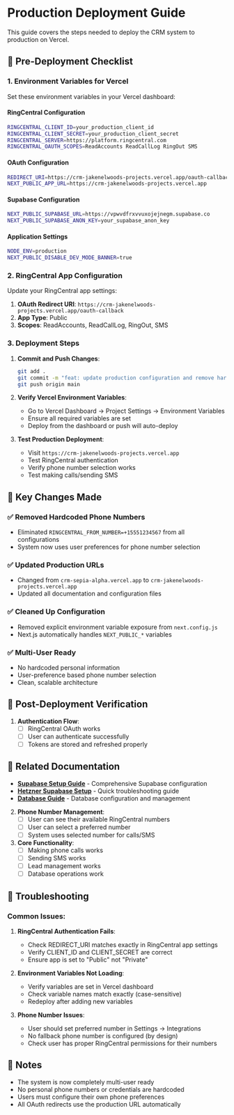 # Production Deployment Guide

This guide covers the steps needed to deploy the CRM system to production on Vercel.

## 🚀 Pre-Deployment Checklist

### 1. Environment Variables for Vercel

Set these environment variables in your Vercel dashboard:

#### **RingCentral Configuration**
```bash
RINGCENTRAL_CLIENT_ID=your_production_client_id
RINGCENTRAL_CLIENT_SECRET=your_production_client_secret
RINGCENTRAL_SERVER=https://platform.ringcentral.com
RINGCENTRAL_OAUTH_SCOPES=ReadAccounts ReadCallLog RingOut SMS
```

#### **OAuth Configuration**
```bash
REDIRECT_URI=https://crm-jakenelwoods-projects.vercel.app/oauth-callback
NEXT_PUBLIC_APP_URL=https://crm-jakenelwoods-projects.vercel.app
```

#### **Supabase Configuration**
```bash
NEXT_PUBLIC_SUPABASE_URL=https://vpwvdfrxvvuxojejnegm.supabase.co
NEXT_PUBLIC_SUPABASE_ANON_KEY=your_supabase_anon_key
```

#### **Application Settings**
```bash
NODE_ENV=production
NEXT_PUBLIC_DISABLE_DEV_MODE_BANNER=true
```

### 2. RingCentral App Configuration

Update your RingCentral app settings:

1. **OAuth Redirect URI**: `https://crm-jakenelwoods-projects.vercel.app/oauth-callback`
2. **App Type**: Public
3. **Scopes**: ReadAccounts, ReadCallLog, RingOut, SMS

### 3. Deployment Steps

1. **Commit and Push Changes**:
   ```bash
   git add .
   git commit -m "feat: update production configuration and remove hardcoded phone numbers"
   git push origin main
   ```

2. **Verify Vercel Environment Variables**:
   - Go to Vercel Dashboard → Project Settings → Environment Variables
   - Ensure all required variables are set
   - Deploy from the dashboard or push will auto-deploy

3. **Test Production Deployment**:
   - Visit `https://crm-jakenelwoods-projects.vercel.app`
   - Test RingCentral authentication
   - Verify phone number selection works
   - Test making calls/sending SMS

## 🔧 Key Changes Made

### ✅ **Removed Hardcoded Phone Numbers**
- Eliminated `RINGCENTRAL_FROM_NUMBER=+15551234567` from all configurations
- System now uses user preferences for phone number selection

### ✅ **Updated Production URLs**
- Changed from `crm-sepia-alpha.vercel.app` to `crm-jakenelwoods-projects.vercel.app`
- Updated all documentation and configuration files

### ✅ **Cleaned Up Configuration**
- Removed explicit environment variable exposure from `next.config.js`
- Next.js automatically handles `NEXT_PUBLIC_*` variables

### ✅ **Multi-User Ready**
- No hardcoded personal information
- User-preference based phone number selection
- Clean, scalable architecture

## 🎯 Post-Deployment Verification

1. **Authentication Flow**:
   - [ ] RingCentral OAuth works
   - [ ] User can authenticate successfully
   - [ ] Tokens are stored and refreshed properly

## 🔗 Related Documentation

- **[Supabase Setup Guide](./SUPABASE_SETUP.md)** - Comprehensive Supabase configuration
- **[Hetzner Supabase Setup](./HETZNER_SUPABASE_SETUP.md)** - Quick troubleshooting guide
- **[Database Guide](../database/database-guide.md)** - Database configuration and management

2. **Phone Number Management**:
   - [ ] User can see their available RingCentral numbers
   - [ ] User can select a preferred number
   - [ ] System uses selected number for calls/SMS

3. **Core Functionality**:
   - [ ] Making phone calls works
   - [ ] Sending SMS works
   - [ ] Lead management works
   - [ ] Database operations work

## 🚨 Troubleshooting

### Common Issues:

1. **RingCentral Authentication Fails**:
   - Check REDIRECT_URI matches exactly in RingCentral app settings
   - Verify CLIENT_ID and CLIENT_SECRET are correct
   - Ensure app is set to "Public" not "Private"

2. **Environment Variables Not Loading**:
   - Verify variables are set in Vercel dashboard
   - Check variable names match exactly (case-sensitive)
   - Redeploy after adding new variables

3. **Phone Number Issues**:
   - User should set preferred number in Settings → Integrations
   - No fallback phone number is configured (by design)
   - Check user has proper RingCentral permissions for their numbers

## 📝 Notes

- The system is now completely multi-user ready
- No personal phone numbers or credentials are hardcoded
- Users must configure their own phone preferences
- All OAuth redirects use the production URL automatically
